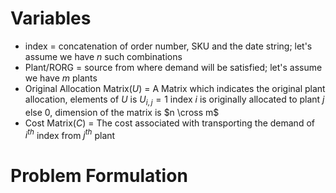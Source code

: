 # Variables
- index = concatenation of order number, SKU and the date string; let's assume we have $n$ such combinations
- Plant/RORG = source from where demand will be satisfied; let's assume we have $m$ plants
- Original Allocation Matrix($U$) = A Matrix which indicates the original plant allocation, elements of $U$ is $U_{i,j} = 1 \text{ index } i \text{ is originally allocated to plant } j \text{ else } 0$, dimension of the matrix is $n \cross m$
- Cost Matrix($C$) = The cost associated with transporting the demand of $i^{th}$ index from $j^{th}$ plant
# Problem Formulation